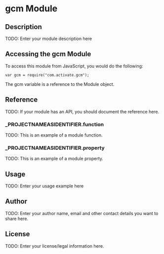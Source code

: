 # gcm Module

## Description

TODO: Enter your module description here

## Accessing the gcm Module

To access this module from JavaScript, you would do the following:

	var gcm = require("com.activate.gcm");

The gcm variable is a reference to the Module object.	

## Reference

TODO: If your module has an API, you should document
the reference here.

### ___PROJECTNAMEASIDENTIFIER__.function

TODO: This is an example of a module function.

### ___PROJECTNAMEASIDENTIFIER__.property

TODO: This is an example of a module property.

## Usage

TODO: Enter your usage example here

## Author

TODO: Enter your author name, email and other contact
details you want to share here. 

## License

TODO: Enter your license/legal information here.

